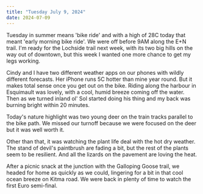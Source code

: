```yaml
---
title: "Tuesday July 9, 2024"
date: 2024-07-09
---
```

Tuesday in summer means 'bike ride' and with a high of 28C today that meant 'early morning bike ride'.  We were off before 9AM along the E+N trail.  I'm ready for the Lochside trail next week, with its two big hills on the way out of downtown, but this week I wanted one more chance to get my legs working.  

Cindy and I have two different weather apps on our phones with wildly different forecasts.  Her iPhone runs 5C hotter than mine year round.  But it makes total sense once you get out on the bike.  Riding along the harbour in Esquimault was lovely, with a cool, humid breeze coming off the water.  Then as we turned inland ol' Sol started doing his thing and my back was burning bright within 20 minutes.  

Today's nature highlight was two young deer on the train tracks parallel to the bike path.  We missed our turnoff because we were focused on the deer but it was well worth it.  

Other than that, it was watching the plant life deal with the hot dry weather.  The stand of devil's paintbrush are fading a bit, but the rest of the plants seem to be resilient.  And all the lizards on the pavement are loving the heat.

After a picnic snack at the junction with the Galloping Goose trail, we headed for home as quickly as we could, lingering for a bit in that cool ocean breeze on Kitma road.  We were back in plenty of time to watch the first Euro semi-final. 